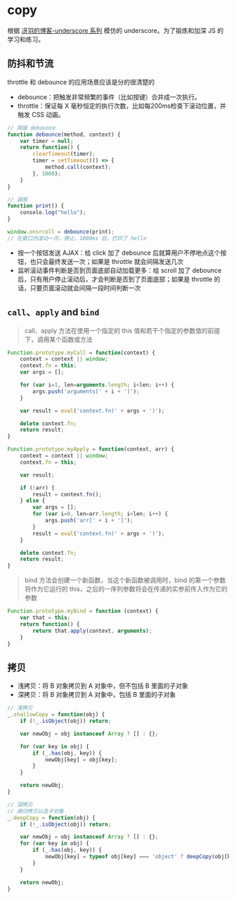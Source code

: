 # copy

根据 [冴羽的博客-underscore 系列](https://github.com/mqyqingfeng/Blog/labels/underscore%E7%B3%BB%E5%88%97) 模仿的 underscore。为了锻炼和加深 JS 的学习和练习。

## 防抖和节流

throttle 和 debounce 的应用场景应该是分的很清楚的

- debounce：把触发非常频繁的事件（比如按键）合并成一次执行。
- throttle：保证每 X 毫秒恒定的执行次数，比如每200ms检查下滚动位置，并触发 CSS 动画。

```js
// 简版 debounce
function debounce(method, context) {
    var timer = null;
    return function() {
        clearTimeout(timer);
        timer = setTimeout(() => {
            method.call(context);
        }, 1000);
    }
}

// 调用
function print() {
    consolo.log("hello");
}

window.onsrcoll = debounce(print);
// 在窗口内滚动一次，停止，1000ms 后，打印了 hello
```

- 按一个按钮发送 AJAX：给 click 加了 debounce 后就算用户不停地点这个按钮，也只会最终发送一次；如果是 throttle 就会间隔发送几次
- 监听滚动事件判断是否到页面底部自动加载更多：给 scroll 加了 debounce 后，只有用户停止滚动后，才会判断是否到了页面底部；如果是 throttle 的话，只要页面滚动就会间隔一段时间判断一次

## `call`、`apply` and `bind`

> call、apply 方法在使用一个指定的 this 值和若干个指定的参数值的前提下，调用某个函数或方法

```js
Function.prototype.myCall = function(context) {
    context = context || window;
    context.fn = this;
    var args = [];

    for (var i=1, len=arguments.length; i<len; i++) {
        args.push('arguments[' + i + ']');
    }

    var result = eval('context.fn(' + args + ')');

    delete context.fn;
    return result;
}
```

```js
Function.prototype.myApply = function(context, arr) {
    context = context || window;
    context.fn = this;

    var result;

    if (!arr) {
        result = context.fn();
    } else {
        var args = [];
        for (var i=0, len=arr.length; i<len; i++) {
            args.push('arr[' + i + ']');
        }
        result = eval('context.fn(' + args + ')');
    }

    delete context.fn;
    return result;
}
```

> bind 方法会创建一个新函数，当这个新函数被调用时，bind 的第一个参数将作为它运行的 this，之后的一序列参数将会在传递的实参前传入作为它的参数

```js
Function.prototype.myBind = function (context) {
    var that = this;
    return function() {
        return that.apply(context, arguments);
    }
}
```

## 拷贝

- 浅拷贝：将 B 对象拷贝到 A 对象中，但不包括 B 里面的子对象
- 深拷贝：将 B 对象拷贝到 A 对象中，包括 B 里面的子对象

```js
// 浅拷贝
_.shallowCopy = function(obj) {
    if (!_.isObject(obj)) return;

    var newObj = obj instanceof Array ? [] : {};

    for (var key in obj) {
        if (_.has(obj, key)) {
            newObj[key] = obj[key];
        }
    }

    return newObj;
}

// 深拷贝
// 递归拷贝以及子对象
_.deepCopy = function(obj) {
    if (!_.isObject(obj)) return;

    var newObj = obj instanceof Array ? [] : {};
    for (var key in obj) {
        if (_.has(obj, key)) {
            newObj[key] = typeof obj[key] === 'object' ? deepCopy(obj[key]) : obj[key];
        }
    }

    return newObj;
}
```
